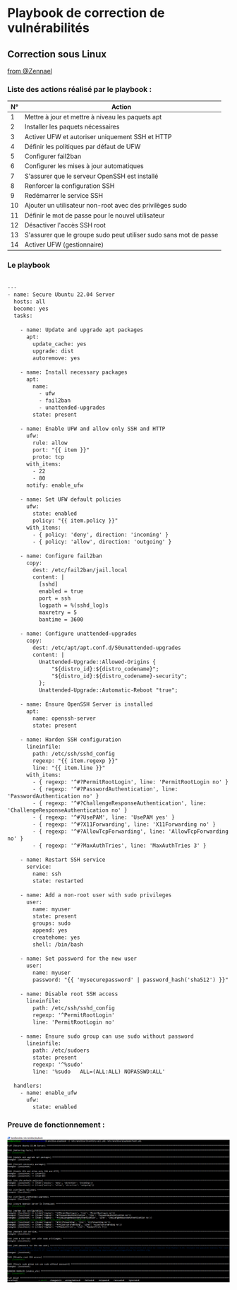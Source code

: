# **Playbook de correction de vulnérabilités**

## **Correction sous Linux**

[from @Zennael](https://github.com/Zennael/AIS/blob/main/Audit%20de%20s%C3%A9curit%C3%A9/Linux/correction-audit-linux.md)

### Liste des actions réalisé par le playbook : 

| N°  | Action                                                 |
|-----|--------------------------------------------------------|
| 1   | Mettre à jour et mettre à niveau les paquets apt       |
| 2   | Installer les paquets nécessaires                      |
| 3   | Activer UFW et autoriser uniquement SSH et HTTP        |
| 4   | Définir les politiques par défaut de UFW               |
| 5   | Configurer fail2ban                                    |
| 6   | Configurer les mises à jour automatiques               |
| 7   | S'assurer que le serveur OpenSSH est installé          |
| 8   | Renforcer la configuration SSH                         |
| 9   | Redémarrer le service SSH                              |
| 10  | Ajouter un utilisateur non-root avec des privilèges sudo|
| 11  | Définir le mot de passe pour le nouvel utilisateur     |
| 12  | Désactiver l'accès SSH root                            |
| 13  | S'assurer que le groupe sudo peut utiliser sudo sans mot de passe |
| 14  | Activer UFW (gestionnaire)                             |


### **Le playbook**

````

---
- name: Secure Ubuntu 22.04 Server
  hosts: all
  become: yes
  tasks:

    - name: Update and upgrade apt packages
      apt:
        update_cache: yes
        upgrade: dist
        autoremove: yes

    - name: Install necessary packages
      apt:
        name: 
          - ufw
          - fail2ban
          - unattended-upgrades
        state: present

    - name: Enable UFW and allow only SSH and HTTP
      ufw:
        rule: allow
        port: "{{ item }}"
        proto: tcp
      with_items:
        - 22
        - 80
      notify: enable_ufw

    - name: Set UFW default policies
      ufw:
        state: enabled
        policy: "{{ item.policy }}"
      with_items:
        - { policy: 'deny', direction: 'incoming' }
        - { policy: 'allow', direction: 'outgoing' }

    - name: Configure fail2ban
      copy:
        dest: /etc/fail2ban/jail.local
        content: |
          [sshd]
          enabled = true
          port = ssh
          logpath = %(sshd_log)s
          maxretry = 5
          bantime = 3600

    - name: Configure unattended-upgrades
      copy:
        dest: /etc/apt/apt.conf.d/50unattended-upgrades
        content: |
          Unattended-Upgrade::Allowed-Origins {
              "${distro_id}:${distro_codename}";
              "${distro_id}:${distro_codename}-security";
          };
          Unattended-Upgrade::Automatic-Reboot "true";

    - name: Ensure OpenSSH Server is installed
      apt:
        name: openssh-server
        state: present

    - name: Harden SSH configuration
      lineinfile:
        path: /etc/ssh/sshd_config
        regexp: "{{ item.regexp }}"
        line: "{{ item.line }}"
      with_items:
        - { regexp: '^#?PermitRootLogin', line: 'PermitRootLogin no' }
        - { regexp: '^#?PasswordAuthentication', line: 'PasswordAuthentication no' }
        - { regexp: '^#?ChallengeResponseAuthentication', line: 'ChallengeResponseAuthentication no' }
        - { regexp: '^#?UsePAM', line: 'UsePAM yes' }
        - { regexp: '^#?X11Forwarding', line: 'X11Forwarding no' }
        - { regexp: '^#?AllowTcpForwarding', line: 'AllowTcpForwarding no' }
        - { regexp: '^#?MaxAuthTries', line: 'MaxAuthTries 3' }

    - name: Restart SSH service
      service:
        name: ssh
        state: restarted

    - name: Add a non-root user with sudo privileges
      user:
        name: myuser
        state: present
        groups: sudo
        append: yes
        createhome: yes
        shell: /bin/bash

    - name: Set password for the new user
      user:
        name: myuser
        password: "{{ 'mysecurepassword' | password_hash('sha512') }}"

    - name: Disable root SSH access
      lineinfile:
        path: /etc/ssh/sshd_config
        regexp: '^PermitRootLogin'
        line: 'PermitRootLogin no'

    - name: Ensure sudo group can use sudo without password
      lineinfile:
        path: /etc/sudoers
        state: present
        regexp: '^%sudo'
        line: '%sudo   ALL=(ALL:ALL) NOPASSWD:ALL'

  handlers:
    - name: enable_ufw
      ufw:
        state: enabled

````


### Preuve de fonctionnement :

![alt tag](https://github.com/Jrb62/Formation-AIS-et-DevOps/blob/main/screenshot/preuvelinux.png)